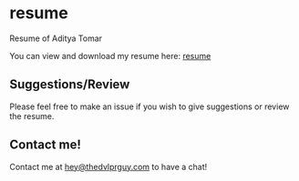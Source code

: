 # resume

Resume of Aditya Tomar

You can view and download my resume here: [resume](https://www.overleaf.com/project/66457eb6ba7827fd6261100a)

## Suggestions/Review

Please feel free to make an issue if you wish to give suggestions or review the resume.

## Contact me!

Contact me at hey@thedvlprguy.com to have a chat!